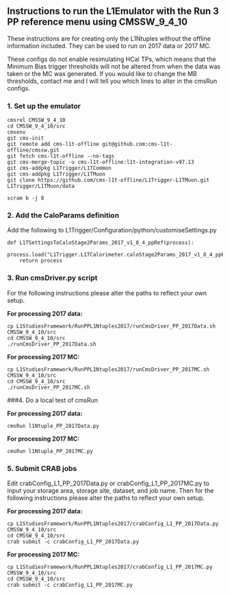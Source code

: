 ## Instructions to run the L1Emulator with the Run 3 PP reference menu using CMSSW_9_4_10

These instructions are for creating only the L1Ntuples without the offline information included. They can be used to run on 2017 data or 2017 MC.

These configs do not enable resimulating HCal TPs, which means that the Minimum Bias trigger thresholds will not be altered from when the data was taken or the MC was generated. If you would like to change the MB thresholds, contact me and I will tell you which lines to alter in the cmsRun configs.

### 1. Set up the emulator

```
cmsrel CMSSW_9_4_10
cd CMSSW_9_4_10/src
cmsenv
git cms-init
git remote add cms-l1t-offline git@github.com:cms-l1t-offline/cmssw.git
git fetch cms-l1t-offline --no-tags
git cms-merge-topic -u cms-l1t-offline:l1t-integration-v97.13
git cms-addpkg L1Trigger/L1TCommon
git cms-addpkg L1Trigger/L1TMuon
git clone https://github.com/cms-l1t-offline/L1Trigger-L1TMuon.git L1Trigger/L1TMuon/data

scram b -j 8
```

### 2. Add the CaloParams definition

Add the following to L1Trigger/Configuration/python/customiseSettings.py

```
def L1TSettingsToCaloStage2Params_2017_v1_8_4_ppRef(process):
    process.load("L1Trigger.L1TCalorimeter.caloStage2Params_2017_v1_8_4_ppRef_cfi")
    return process
```

### 3. Run cmsDriver.py script

For the following instructions please alter the paths to reflect your own setup.

**For processing 2017 data:**

```
cp L1StudiesFramework/RunPPL1Ntuples2017/runCmsDriver_PP_2017Data.sh CMSSW_9_4_10/src
cd CMSSW_9_4_10/src
./runCmsDriver_PP_2017Data.sh
```

**For processing 2017 MC:**

```
cp L1StudiesFramework/RunPPL1Ntuples2017/runCmsDriver_PP_2017MC.sh CMSSW_9_4_10/src
cd CMSSW_9_4_10/src
./runCmsDriver_PP_2017MC.sh
```

###4. Do a local test of cmsRun

**For processing 2017 data:**

```
cmsRun l1Ntuple_PP_2017Data.py
```

**For processing 2017 MC:**

```
cmsRun l1Ntuple_PP_2017MC.py
```

### 5. Submit CRAB jobs

Edit crabConfig_L1_PP_2017Data.py or crabConfig_L1_PP_2017MC.py to input your storage area, storage site, dataset, and job name. Then for the following instructions please alter the paths to reflect your own setup.

**For processing 2017 data:**

```
cp L1StudiesFramework/RunPPL1Ntuples2017/crabConfig_L1_PP_2017Data.py CMSSW_9_4_10/src
cd CMSSW_9_4_10/src
crab submit -c crabConfig_L1_PP_2017Data.py
```

**For processing 2017 MC:**

```
cp L1StudiesFramework/RunPPL1Ntuples2017/crabConfig_L1_PP_2017MC.py CMSSW_9_4_10/src
cd CMSSW_9_4_10/src
crab submit -c crabConfig_L1_PP_2017MC.py
```

